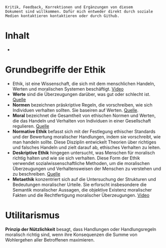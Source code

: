 <code>Kritik, Feedback, Korrektionen und Ergänzungen von diesem Dokument sind willkommen. Dafür mich entweder direkt durch soziale Medien kontaktieren kontaktieren oder durch Github.</code>
# Inhalt
-
# Grundbegriffe der Ethik

- Ethik, ist eine Wissenschaft, die sich mit dem menschlichen Handeln, Werten und moralischen Systemen beschäftigt. [Video](https://studyflix.de/allgemeinwissen/ethik-3749)
- **Werte** sind die Überzeugungen darüber, was gut oder schlecht ist. [Quelle](https://ethicsunwrapped.utexas.edu/glossary/values)
- **Normen** bezeichnen präskriptive Regeln, die vorschreiben, wie sich Individuen verhalten sollten. Sie baseiren auf Werten. [Quelle](https://www.encyclopedia.com/social-sciences-and-law/sociology-and-social-reform/sociology-general-terms-and-concepts/norms). 
- **Moral** bezeichnet die Gesamtheit von ethischen Normen und Werten, die das Handeln und Verhalten von Individuen in einer Gesellschaft regulieren. [Quelle](https://www.lernen.net/artikel/moral-ethik-16726/)
- **Normative Ethik** befasst sich mit der Festlegung ethischer Standards und der Bewertung moralischer Handlungen, indem sie vorschreibt, wie man handeln sollte. Diese Disziplin entwickelt Theorien über richtiges und falsches Handeln und zielt darauf ab, ethisches Verhalten zu leiten. 
- **Deskriptive Ethik** hingegen untersucht, was Menschen für moralisch richtig halten und wie sie sich verhalten. Diese Form der Ethik verwendet sozialwissenschaftliche Methoden, um die moralischen Überzeugungen und Verhaltensweisen der Menschen zu verstehen und zu beschreiben. [Quelle](https://en.wikipedia.org/wiki/Descriptive_ethics)
- **Metaethik** konzentriert sich auf die Untersuchung der Strukturen und Bedeutungen moralischer Urteile. Sie erforscht insbesondere die Semantik moralischer Aussagen, die objektive Existenz moralischer Fakten und die Rechtfertigung moralischer Überzeugungen. [Video](https://studyflix.de/allgemeinwissen/metaphysik-7427)

# Utilitarismus
**Prinzip der Nützlichkeit** besagt, dass Handlungen oder Handlungsregeln moralisch richtig sind, wenn ihre Konsequenzen die Summe von Wohlergehen aller Betroffenen maximieren.
